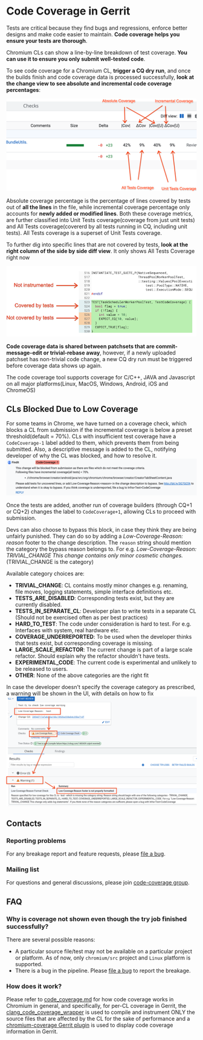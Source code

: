 # Code Coverage in Gerrit

Tests are critical because they find bugs and regressions, enforce better
designs and make code easier to maintain. **Code coverage helps you ensure your
tests are thorough**.

Chromium CLs can show a line-by-line breakdown of test coverage. **You can use
it to ensure you only submit well-tested code**.

To see code coverage for a Chromium CL, **trigger a CQ dry run**, and once the
builds finish and code coverage data is processed successfully, **look at the
change view to see absolute and incremental code coverage percentages**:

![code_coverage_percentages]

Absolute coverage percentage is the percentage of lines covered by tests
out of **all the lines** in the file, while incremental coverage percentage only
accounts for **newly added or modified lines**. Both these coverage metrics, are further
classified into Unit Tests coverage(coverage from just unit tests) and All Tests coverage(covererd by all tests running in CQ, including unit tests). All Tests coverage is a superset of Unit Tests coverage.

To further dig into specific lines that are not covered by tests, **look at the
right column of the side by side diff view**. It only shows All Tests Coverage right now

![code_coverage_annotations]

**Code coverage data is shared between patchsets that are commit-message-edit or
trivial-rebase away**, however, if a newly uploaded patchset has
non-trivial code change, a new CQ dry run must be triggered before coverage data
shows up again.

The code coverage tool supports coverage for C/C++, JAVA and Javascript on all major platforms(Linux, MacOS, Windows, Android, iOS and ChromeOS)

## CLs Blocked Due to Low Coverage
For some teams in Chrome, we have turned on a coverage check, which blocks a CL from submission if the incremental coverage is below a preset threshold(default = 70%). CLs with insufficient test coverage have a `CodeCoverage-1` label added to them, which prevents them from being submitted. Also, a descriptive message is added to the CL, notifying developer of why the CL was blocked, and how to resolve it.
![low_coverage_message]

Once the tests are added, another run of coverage builders (through CQ+1 or CQ+2) changes the label to `CodeCoverage+1`, allowing CLs to proceed with submission.

Devs can also choose to bypass this block, in case they think they are being unfairly punished. They can do so by adding a *Low-Coverage-Reason: reason* footer to the change description. The `reason` string should mention the category the bypass reason belongs to. For e.g. *Low-Coverage-Reason: TRIVIAL_CHANGE This change contains only minor cosmetic changes.* (TRIVIAL_CHANGE is the category)

Available category choices are:
* **TRIVIAL_CHANGE**: CL contains mostly minor changes e.g. renaming, file moves, logging statements, simple interface definitions etc.
* **TESTS_ARE_DISABLED**: Corresponding tests exist, but they are currently disabled.
* **TESTS_IN_SEPARATE_CL**: Developer plan to write tests in a separate CL (Should not be exercised often as per best practices)
* **HARD_TO_TEST**: The code under consideration is hard to test. For e.g. Interfaces with system, real hardware etc.
* **COVERAGE_UNDERREPORTED**: To be used when the developer thinks that tests exist, but corresponding coverage is missing.
* **LARGE_SCALE_REFACTOR**: The current change is part of a large scale refactor. Should explain why the refactor shouldn't have tests.
* **EXPERIMENTAL_CODE**: The current code is experimental and unlikely to be released to users.
* **OTHER**: None of the above categories are the right fit

In case the developer doesn't specify the coverage category as prescribed, a warning will be shown in the UI, with details on how to fix
![impropery_formatted_coverage_footer]

## Contacts

### Reporting problems
For any breakage report and feature requests, please [file a bug].

### Mailing list
For questions and general discussions, please join [code-coverage group].

## FAQ
### Why is coverage not shown even though the try job finished successfully?

There are several possible reasons:
* A particular source file/test may not be available on a particular project or
platform. As of now, only `chromium/src` project and `Linux` platform is
supported.
* There is a bug in the pipeline. Please [file a bug] to report the breakage.

### How does it work?

Please refer to [code_coverage.md] for how code coverage works in Chromium in
general, and specifically, for per-CL coverage in Gerrit, the
[clang_code_coverage_wrapper] is used to compile and instrument ONLY the source
files that are affected by the CL for the sake of performance and a
[chromium-coverage Gerrit plugin] is used to display code coverage information
in Gerrit.


[choose_tryjobs]: images/code_coverage_choose_tryjobs.png
[code_coverage_annotations]: images/code_coverage_annotations.png
[code_coverage_percentages]: images/code_coverage_percentages.png
[low_coverage_message]: images/low_coverage_message.png
[impropery_formatted_coverage_footer]: images/improperly_formatted_coverage_footer.png
[file a bug]: https://bugs.chromium.org/p/chromium/issues/entry?components=Infra%3ETest%3ECodeCoverage
[code-coverage group]: https://groups.google.com/a/chromium.org/forum/#!forum/code-coverage
[code_coverage.md]: code_coverage.md
[clang_code_coverage_wrapper]: https://chromium.googlesource.com/chromium/src/+/main/docs/clang_code_coverage_wrapper.md
[chromium-coverage Gerrit plugin]: https://chromium.googlesource.com/infra/gerrit-plugins/code-coverage/

